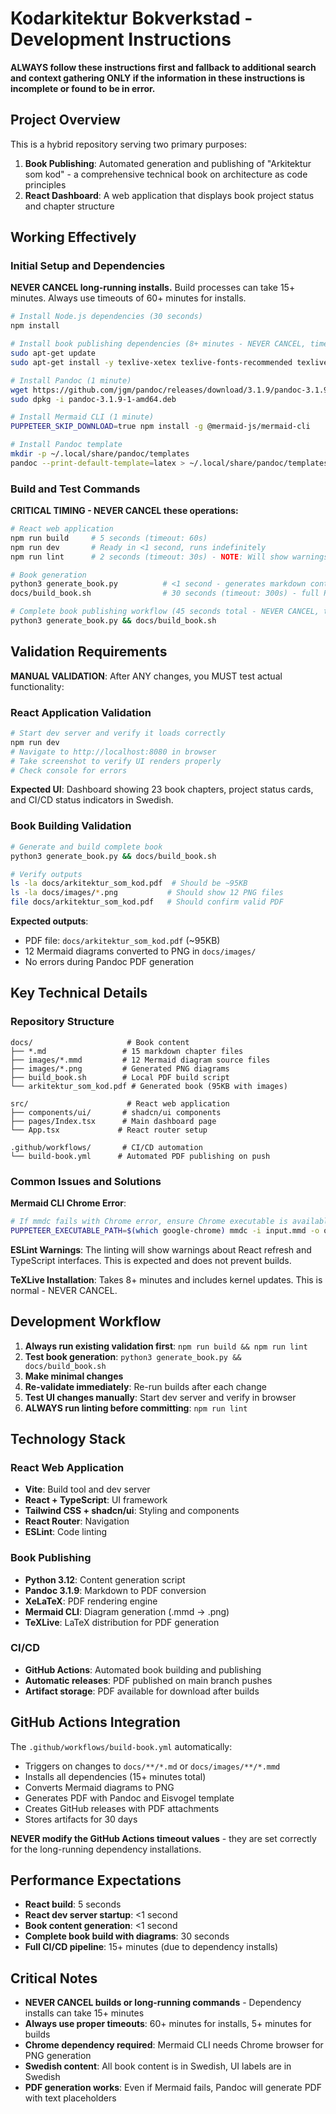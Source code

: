 # Kodarkitektur Bokverkstad - Development Instructions

**ALWAYS follow these instructions first and fallback to additional search and context gathering ONLY if the information in these instructions is incomplete or found to be in error.**

## Project Overview

This is a hybrid repository serving two primary purposes:

1. **Book Publishing**: Automated generation and publishing of "Arkitektur som kod" - a comprehensive technical book on architecture as code principles
2. **React Dashboard**: A web application that displays book project status and chapter structure

## Working Effectively

### Initial Setup and Dependencies

**NEVER CANCEL long-running installs.** Build processes can take 15+ minutes. Always use timeouts of 60+ minutes for installs.

```bash
# Install Node.js dependencies (30 seconds)
npm install

# Install book publishing dependencies (8+ minutes - NEVER CANCEL, timeout: 1800s)
sudo apt-get update
sudo apt-get install -y texlive-xetex texlive-fonts-recommended texlive-plain-generic

# Install Pandoc (1 minute)
wget https://github.com/jgm/pandoc/releases/download/3.1.9/pandoc-3.1.9-1-amd64.deb
sudo dpkg -i pandoc-3.1.9-1-amd64.deb

# Install Mermaid CLI (1 minute)
PUPPETEER_SKIP_DOWNLOAD=true npm install -g @mermaid-js/mermaid-cli

# Install Pandoc template
mkdir -p ~/.local/share/pandoc/templates
pandoc --print-default-template=latex > ~/.local/share/pandoc/templates/eisvogel.latex
```

### Build and Test Commands

**CRITICAL TIMING - NEVER CANCEL these operations:**

```bash
# React web application
npm run build     # 5 seconds (timeout: 60s)
npm run dev       # Ready in <1 second, runs indefinitely
npm run lint      # 2 seconds (timeout: 30s) - NOTE: Will show warnings, this is expected

# Book generation
python3 generate_book.py          # <1 second - generates markdown content
docs/build_book.sh                # 30 seconds (timeout: 300s) - full PDF build with diagrams

# Complete book publishing workflow (45 seconds total - NEVER CANCEL, timeout: 600s)
python3 generate_book.py && docs/build_book.sh
```

## Validation Requirements

**MANUAL VALIDATION**: After ANY changes, you MUST test actual functionality:

### React Application Validation
```bash
# Start dev server and verify it loads correctly
npm run dev
# Navigate to http://localhost:8080 in browser
# Take screenshot to verify UI renders properly
# Check console for errors
```

**Expected UI**: Dashboard showing 23 book chapters, project status cards, and CI/CD status indicators in Swedish.

### Book Building Validation
```bash
# Generate and build complete book
python3 generate_book.py && docs/build_book.sh

# Verify outputs
ls -la docs/arkitektur_som_kod.pdf  # Should be ~95KB
ls -la docs/images/*.png           # Should show 12 PNG files
file docs/arkitektur_som_kod.pdf   # Should confirm valid PDF
```

**Expected outputs**:
- PDF file: `docs/arkitektur_som_kod.pdf` (~95KB)
- 12 Mermaid diagrams converted to PNG in `docs/images/`
- No errors during Pandoc PDF generation

## Key Technical Details

### Repository Structure
```
docs/                     # Book content
├── *.md                 # 15 markdown chapter files
├── images/*.mmd         # 12 Mermaid diagram source files  
├── images/*.png         # Generated PNG diagrams
├── build_book.sh        # Local PDF build script
└── arkitektur_som_kod.pdf # Generated book (95KB with images)

src/                      # React web application
├── components/ui/       # shadcn/ui components
├── pages/Index.tsx      # Main dashboard page
└── App.tsx             # React router setup

.github/workflows/       # CI/CD automation
└── build-book.yml      # Automated PDF publishing on push
```

### Common Issues and Solutions

**Mermaid CLI Chrome Error**: 
```bash
# If mmdc fails with Chrome error, ensure Chrome executable is available:
PUPPETEER_EXECUTABLE_PATH=$(which google-chrome) mmdc -i input.mmd -o output.png
```

**ESLint Warnings**: The linting will show warnings about React refresh and TypeScript interfaces. This is expected and does not prevent builds.

**TeXLive Installation**: Takes 8+ minutes and includes kernel updates. This is normal - NEVER CANCEL.

## Development Workflow

1. **Always run existing validation first**: `npm run build && npm run lint`
2. **Test book generation**: `python3 generate_book.py && docs/build_book.sh`
3. **Make minimal changes**
4. **Re-validate immediately**: Re-run builds after each change
5. **Test UI changes manually**: Start dev server and verify in browser
6. **ALWAYS run linting before committing**: `npm run lint`

## Technology Stack

### React Web Application
- **Vite**: Build tool and dev server
- **React + TypeScript**: UI framework
- **Tailwind CSS + shadcn/ui**: Styling and components
- **React Router**: Navigation
- **ESLint**: Code linting

### Book Publishing
- **Python 3.12**: Content generation script
- **Pandoc 3.1.9**: Markdown to PDF conversion
- **XeLaTeX**: PDF rendering engine
- **Mermaid CLI**: Diagram generation (.mmd → .png)
- **TeXLive**: LaTeX distribution for PDF generation

### CI/CD
- **GitHub Actions**: Automated book building and publishing
- **Automatic releases**: PDF published on main branch pushes
- **Artifact storage**: PDF available for download after builds

## GitHub Actions Integration

The `.github/workflows/build-book.yml` automatically:
- Triggers on changes to `docs/**/*.md` or `docs/images/**/*.mmd`
- Installs all dependencies (15+ minutes total)
- Converts Mermaid diagrams to PNG
- Generates PDF with Pandoc and Eisvogel template
- Creates GitHub releases with PDF attachments
- Stores artifacts for 30 days

**NEVER modify the GitHub Actions timeout values** - they are set correctly for the long-running dependency installations.

## Performance Expectations

- **React build**: 5 seconds
- **React dev server startup**: <1 second  
- **Book content generation**: <1 second
- **Complete book build with diagrams**: 30 seconds
- **Full CI/CD pipeline**: 15+ minutes (due to dependency installs)

## Critical Notes

- **NEVER CANCEL builds or long-running commands** - Dependency installs can take 15+ minutes
- **Always use proper timeouts**: 60+ minutes for installs, 5+ minutes for builds
- **Chrome dependency required**: Mermaid CLI needs Chrome browser for PNG generation
- **Swedish content**: All book content is in Swedish, UI labels are in Swedish
- **PDF generation works**: Even if Mermaid fails, Pandoc will generate PDF with text placeholders